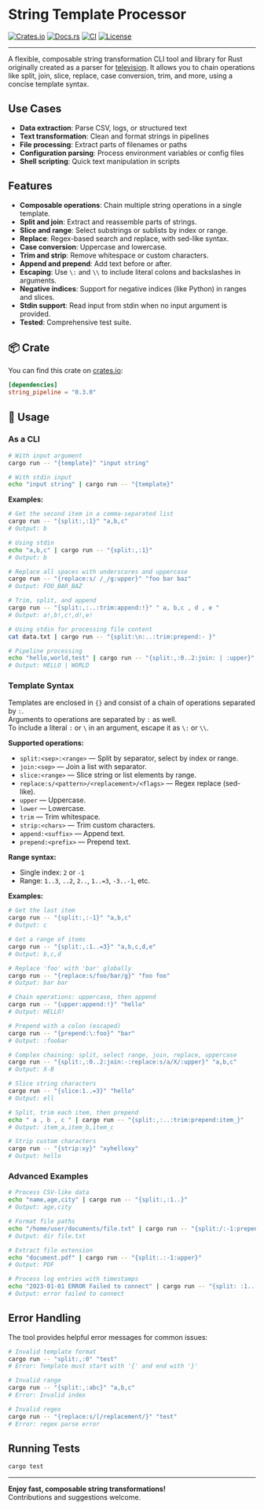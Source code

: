 # String Template Processor

[![Crates.io](https://img.shields.io/crates/v/string_pipeline.svg)](https://crates.io/crates/string_pipeline)
[![Docs.rs](https://docs.rs/string_pipeline/badge.svg)](https://docs.rs/string_pipeline)
[![CI](https://github.com/lalvarezt/string_pipeline/actions/workflows/release.yml/badge.svg)](https://github.com/lalvarezt/string_pipeline/actions)
[![License](https://img.shields.io/crates/l/string_pipeline.svg)](https://github.com/lalvarezt/string_pipeline/blob/main/LICENSE)

---

A flexible, composable string transformation CLI tool and library for Rust originally created as a parser for [television](https://github.com/alexpasmantier/television). It allows you to chain operations like split, join, slice, replace, case conversion, trim, and more, using a concise template syntax.

## Use Cases

- **Data extraction**: Parse CSV, logs, or structured text
- **Text transformation**: Clean and format strings in pipelines
- **File processing**: Extract parts of filenames or paths
- **Configuration parsing**: Process environment variables or config files
- **Shell scripting**: Quick text manipulation in scripts

## Features

- **Composable operations**: Chain multiple string operations in a single template.
- **Split and join**: Extract and reassemble parts of strings.
- **Slice and range**: Select substrings or sublists by index or range.
- **Replace**: Regex-based search and replace, with sed-like syntax.
- **Case conversion**: Uppercase and lowercase.
- **Trim and strip**: Remove whitespace or custom characters.
- **Append and prepend**: Add text before or after.
- **Escaping**: Use `\:` and `\\` to include literal colons and backslashes in arguments.
- **Negative indices**: Support for negative indices (like Python) in ranges and slices.
- **Stdin support**: Read input from stdin when no input argument is provided.
- **Tested**: Comprehensive test suite.

## 📦 Crate

You can find this crate on [crates.io](https://crates.io/crates/string_pipeline):

```toml
[dependencies]
string_pipeline = "0.3.0"
```

## 🚀 Usage


### As a CLI

```sh
# With input argument
cargo run -- "{template}" "input string"

# With stdin input
echo "input string" | cargo run -- "{template}"
```

**Examples:**

```sh
# Get the second item in a comma-separated list
cargo run -- "{split:,:1}" "a,b,c"
# Output: b

# Using stdin
echo "a,b,c" | cargo run -- "{split:,:1}"
# Output: b

# Replace all spaces with underscores and uppercase
cargo run -- "{replace:s/ /_/g:upper}" "foo bar baz"
# Output: FOO_BAR_BAZ

# Trim, split, and append
cargo run -- "{split:,:..:trim:append:!}" " a, b,c , d , e "
# Output: a!,b!,c!,d!,e!

# Using stdin for processing file content
cat data.txt | cargo run -- "{split:\n:..:trim:prepend:- }"

# Pipeline processing
echo "hello,world,test" | cargo run -- "{split:,:0..2:join: | :upper}"
# Output: HELLO | WORLD
```

### Template Syntax

Templates are enclosed in `{}` and consist of a chain of operations separated by `:`.  
Arguments to operations are separated by `:` as well.  
To include a literal `:` or `\` in an argument, escape it as `\:` or `\\`.

**Supported operations:**

- `split:<sep>:<range>` — Split by separator, select by index or range.
- `join:<sep>` — Join a list with separator.
- `slice:<range>` — Slice string or list elements by range.
- `replace:s/<pattern>/<replacement>/<flags>` — Regex replace (sed-like).
- `upper` — Uppercase.
- `lower` — Lowercase.
- `trim` — Trim whitespace.
- `strip:<chars>` — Trim custom characters.
- `append:<suffix>` — Append text.
- `prepend:<prefix>` — Prepend text.

**Range syntax:**

- Single index: `2` or `-1`
- Range: `1..3`, `..2`, `2..`, `1..=3`, `-3..-1`, etc.

**Examples:**

```sh
# Get the last item
cargo run -- "{split:,:-1}" "a,b,c"
# Output: c

# Get a range of items
cargo run -- "{split:,:1..=3}" "a,b,c,d,e"
# Output: b,c,d

# Replace 'foo' with 'bar' globally
cargo run -- "{replace:s/foo/bar/g}" "foo foo"
# Output: bar bar

# Chain operations: uppercase, then append
cargo run -- "{upper:append:!}" "hello"
# Output: HELLO!

# Prepend with a colon (escaped)
cargo run -- "{prepend:\:foo}" "bar"
# Output: :foobar

# Complex chaining: split, select range, join, replace, uppercase
cargo run -- "{split:,:0..2:join:-:replace:s/a/X/:upper}" "a,b,c"
# Output: X-B

# Slice string characters
cargo run -- "{slice:1..=3}" "hello"
# Output: ell

# Split, trim each item, then prepend
echo " a , b , c " | cargo run -- "{split:,:..:trim:prepend:item_}"
# Output: item_a,item_b,item_c

# Strip custom characters
cargo run -- "{strip:xy}" "xyhelloxy"
# Output: hello
```

### Advanced Examples

```sh
# Process CSV-like data
echo "name,age,city" | cargo run -- "{split:,:1..}" 
# Output: age,city

# Format file paths
echo "/home/user/documents/file.txt" | cargo run -- "{split:/:-1:prepend:dir }"
# Output: dir file.txt

# Extract file extension
echo "document.pdf" | cargo run -- "{split:.:-1:upper}"
# Output: PDF

# Process log entries with timestamps
echo "2023-01-01 ERROR Failed to connect" | cargo run -- "{split: :1..:join: :lower}"
# Output: error failed to connect
```

## Error Handling

The tool provides helpful error messages for common issues:

```sh
# Invalid template format
cargo run -- "split:,:0" "test"
# Error: Template must start with '{' and end with '}'

# Invalid range
cargo run -- "{split:,:abc}" "a,b,c"  
# Error: Invalid index

# Invalid regex
cargo run -- "{replace:s/[/replacement/}" "test"
# Error: regex parse error
```

## Running Tests

```sh
cargo test
```

---

**Enjoy fast, composable string transformations!**  
Contributions and suggestions welcome.
